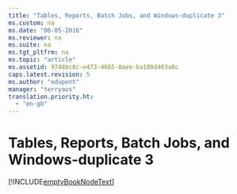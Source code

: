 ```yaml
---
title: "Tables, Reports, Batch Jobs, and Windows-duplicate 3"
ms.custom: na
ms.date: "06-05-2016"
ms.reviewer: na
ms.suite: na
ms.tgt_pltfrm: na
ms.topic: "article"
ms.assetid: 9748bc8c-e473-4665-8aee-ba180d403a8c
caps.latest.revision: 5
ms.author: "edupont"
manager: "terryaus"
translation.priority.ht: 
  - "en-gb"
---
```

# Tables, Reports, Batch Jobs, and Windows-duplicate 3
[!INCLUDE[emptyBookNodeText](../../Finance/includes/emptybooknodetext_md.md)]